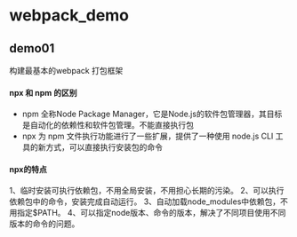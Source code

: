 # webpack_demo

## demo01

构建最基本的webpack 打包框架

#### npx 和 npm 的区别

+ npm 全称Node Package Manager，它是Node.js的软件包管理器，其目标是自动化的依赖性和软件包管理。不能直接执行包
+ npx 为 npm 文件执行功能进行了一些扩展，提供了一种使用 node.js CLI 工具的新方式，可以直接执行安装包的命令

#### npx的特点

1、临时安装可执行依赖包，不用全局安装，不用担心长期的污染。
2、可以执行依赖包中的命令，安装完成自动运行。
3、自动加载node_modules中依赖包，不用指定$PATH。
4、可以指定node版本、命令的版本，解决了不同项目使用不同版本的命令的问题。